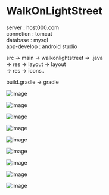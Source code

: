 # WalkOnLightStreet


server : host000.com                   
connetion : tomcat                     
database : mysql                       
app-develop : android studio           

 


src -> main -> walkonlightstreet => .java          
            -> res -> layout  => layout              
            -> res -> icons..                        
                                                    
build.gradle -> gradle  

![image](https://user-images.githubusercontent.com/51182964/69148223-261fe800-0b17-11ea-831d-babbf0270bd4.png)

![image](https://user-images.githubusercontent.com/51182964/69148256-3afc7b80-0b17-11ea-944b-a7b695b14400.png)

![image](https://user-images.githubusercontent.com/51182964/69148294-5071a580-0b17-11ea-8482-3761c6397464.png)

![image](https://user-images.githubusercontent.com/51182964/69148301-54052c80-0b17-11ea-9c15-4789b066c2ae.png)

![image](https://user-images.githubusercontent.com/51182964/69148307-5798b380-0b17-11ea-8616-ac52259c5046.png)


![image](https://user-images.githubusercontent.com/51182964/69148317-5cf5fe00-0b17-11ea-904c-963c9f33493a.png)

![image](https://user-images.githubusercontent.com/51182964/69148323-60898500-0b17-11ea-939f-6e26fdeb6c09.png)

![image](https://user-images.githubusercontent.com/51182964/69148328-62ebdf00-0b17-11ea-86fa-cfa52ed85858.png)

![image](https://user-images.githubusercontent.com/51182964/69148331-654e3900-0b17-11ea-85e6-5625544aa45c.png)



  
